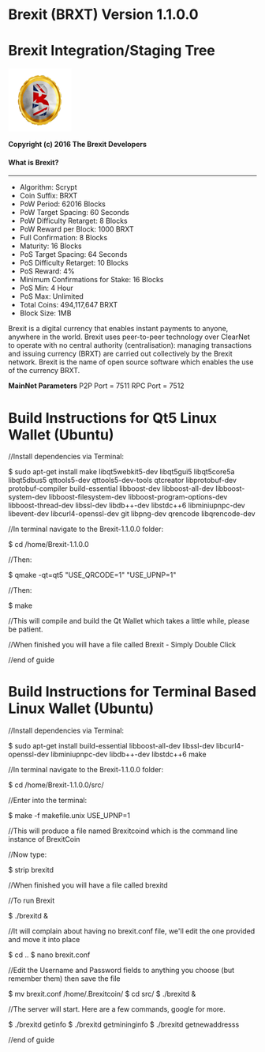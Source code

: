 # **Brexit (BRXT) Version 1.1.0.0**

Brexit Integration/Staging Tree
================================
![BRXT logo](https://raw.githubusercontent.com/brexitcoin/BrexitCoin/master/src/qt/res/icons/novacoin-128.png)

**Copyright (c) 2016 The Brexit Developers**

#### What is Brexit?
----------------
* Algorithm: Scrypt
* Coin Suffix: BRXT
* PoW Period: 62016 Blocks
* PoW Target Spacing: 60 Seconds
* PoW Difficulty Retarget: 8 Blocks
* PoW Reward per Block: 1000 BRXT
* Full Confirmation: 8 Blocks
* Maturity: 16 Blocks
* PoS Target Spacing: 64 Seconds
* PoS Difficulty Retarget: 10 Blocks
* PoS Reward: 4% 
* Minimum Confirmations for Stake: 16 Blocks
* PoS Min: 4 Hour
* PoS Max: Unlimited
* Total Coins: 494,117,647 BRXT
* Block Size: 1MB


Brexit is a digital currency that enables instant payments to anyone, anywhere in the world. Brexit uses peer-to-peer technology over ClearNet to operate with no central authority (centralisation): managing transactions and issuing currency (BRXT) are carried out collectively by the Brexit network. Brexit is the name of open source software which enables the use of the currency BRXT.



**MainNet Parameters**
P2P Port = 7511
RPC Port = 7512


Build Instructions for Qt5 Linux Wallet (Ubuntu)
================================================
//Install dependencies via Terminal:

$ sudo apt-get install make libqt5webkit5-dev libqt5gui5 libqt5core5a libqt5dbus5 qttools5-dev qttools5-dev-tools qtcreator libprotobuf-dev protobuf-compiler build-essential libboost-dev libboost-all-dev libboost-system-dev libboost-filesystem-dev libboost-program-options-dev libboost-thread-dev libssl-dev libdb++-dev libstdc++6 libminiupnpc-dev libevent-dev libcurl4-openssl-dev git libpng-dev qrencode libqrencode-dev

//In terminal navigate to the Brexit-1.1.0.0 folder:

$ cd /home/Brexit-1.1.0.0

//Then:

$ qmake -qt=qt5 "USE_QRCODE=1" "USE_UPNP=1"

//Then:

$ make

//This will compile and build the Qt Wallet which takes a little while, please be patient.

//When finished you will have a file called Brexit - Simply Double Click

//end of guide



Build Instructions for Terminal Based Linux Wallet (Ubuntu)
===========================================================
//Install dependencies via Terminal:

$ sudo apt-get install build-essential libboost-all-dev libssl-dev libcurl4-openssl-dev libminiupnpc-dev libdb++-dev libstdc++6 make 

//In terminal navigate to the Brexit-1.1.0.0 folder:

$ cd /home/Brexit-1.1.0.0/src/

//Enter into the terminal:

$ make -f makefile.unix USE_UPNP=1

//This will produce a file named Brexitcoind which is the command line instance of BrexitCoin

//Now type:

$ strip brexitd

//When finished you will have a file called brexitd

//To run Brexit

$ ./brexitd & 

//It will complain about having no brexit.conf file, we'll edit the one provided and move it into place

$ cd ..
$ nano brexit.conf

//Edit the Username and Password fields to anything you choose (but remember them) then save the file

$ mv brexit.conf /home/.Brexitcoin/
$ cd src/
$ ./brexitd &

//The server will start. Here are a few commands, google for more.

$ ./brexitd getinfo
$ ./brexitd getmininginfo
$ ./brexitd getnewaddresss

//end of guide
